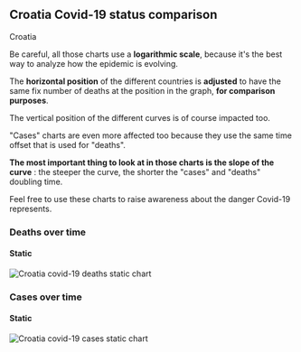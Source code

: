 ## Croatia Covid-19 status comparison 

Croatia



Be careful, all those charts use a **logarithmic scale**, because it's the best way to analyze how the epidemic is evolving.
 
The **horizontal position** of the different countries is **adjusted** to have the same fix number of deaths at the position in the graph, **for comparison purposes**.

The vertical position of the different curves is of course impacted too.

"Cases" charts are even more affected too because they use the same time offset that is used for "deaths".

**The most important thing to look at in those charts is the slope of the curve** : the steeper the curve, the shorter the "cases" and "deaths" doubling time.

Feel free to use these charts to raise awareness about the danger Covid-19 represents. 


 
### Deaths over time
 
#### Static
![Croatia covid-19 deaths static chart](https://raw.githubusercontent.com/madlag/coronavirus_study/master/notebooks/graphs/2020-03-29/countries/Croatia/2020-03-29_Croatia_deaths.png "Croatia covid-19 deaths static chart")   

 
### Cases over time
 
#### Static
![Croatia covid-19 cases static chart](https://raw.githubusercontent.com/madlag/coronavirus_study/master/notebooks/graphs/2020-03-29/countries/Croatia/2020-03-29_Croatia_cases.png "Croatia covid-19 cases static chart")   

